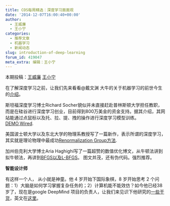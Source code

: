 ```yaml
---
title: COS每周精选：深度学习面面观
date: '2014-12-07T16:00:40+00:00'
author:
  - 王威廉
  - 王小宁
categories:
  - 推荐文章
  - 机器学习
  - 新闻动态
slug: introduction-of-deep-learning
forum_id: 419047
meta_extra: 编辑：王小宁
---
```


本期投稿：[王威廉](http://weibo.com/u/1657470871?from=feed&loc=avatar) [王小宁](http://weibo.com/wangxiaoningtongxue/profile?rightmod=1&wvr=6&mod=personinfo%20)

在了解深度学习之前，让我们先来看看@戴文渊 大牛的关于机器学习的前世今生的[介绍](http://blog.sina.com.cn/s/blog_b09d46020101bl6x.html)。

斯坦福深度学习博士Richard Socher貌似并未直接赶赴普林斯顿大学担任教职，而是在硅谷进行深度学习创业，目前得到800万美金的资金支持。据其介绍，其网站能通过点鼠标以及托、拉、提、拽的操作进行深度学习模型训练。[DEMO](http://t.cn/RzKkWDY),[Wired](http://t.cn/RzKkWDl).

<!--more-->

美国波士顿大学以及东北大学的物理系教授写了一篇新作，表示所谓的深度学习，其实就是理论物理中最成功[Renormalization Group方法](http://t.cn/Rzoqupb).

加州伯克利大学博士Aria Haghighi写了一篇超赞的数值优化博文，从牛顿法讲到拟牛顿法，再讲到[BFGS以及L-BFGS](http://t.cn/RziDM5j)。 图文并茂，还有伪代码。强烈推荐。

**智能设计师**

有这样一个人， 从小就是神童。他 4 岁开始下国际象棋，8 岁开始思考 2 个问题：1）大脑是如何学习掌握复杂任务的；2）计算机能不能效仿？如今他已经38岁了，现在是google DeepMind 项目的负责人，让我们来见识下他研究的[一些干货](http://www.36kr.com/p/217570.html)，英文在[这里](http://www.technologyreview.com/news/532876/googles-intelligence-designer/)。
